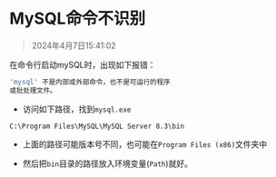 # MySQL命令不识别

> 2024年4月7日15:41:02

在命令行启动mySQL时，出现如下报错：

```bash
'mysql' 不是内部或外部命令，也不是可运行的程序
或批处理文件。
```

* 访问如下路径，找到`mysql.exe`

```text
C:\Program Files\MySQL\MySQL Server 8.3\bin
```

* 上面的路径可能版本号不同，也可能在`Program Files (x86)`文件夹中

* 然后把`bin`目录的路径放入环境变量(`Path`)就好。

